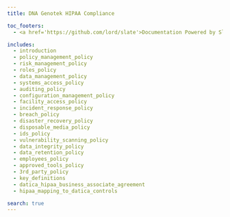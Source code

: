 ```yaml
---
title: DNA Genotek HIPAA Compliance

toc_footers:
  - <a href='https://github.com/lord/slate'>Documentation Powered by Slate</a>

includes:
  - introduction
  - policy_management_policy
  - risk_management_policy
  - roles_policy
  - data_management_policy
  - systems_access_policy
  - auditing_policy
  - configuration_management_policy
  - facility_access_policy
  - incident_response_policy
  - breach_policy
  - disaster_recovery_policy
  - disposable_media_policy
  - ids_policy
  - vulnerability_scanning_policy
  - data_integrity_policy
  - data_retention_policy
  - employees_policy
  - approved_tools_policy
  - 3rd_party_policy
  - key_definitions
  - datica_hipaa_business_associate_agreement
  - hipaa_mapping_to_datica_controls

search: true
---
```

